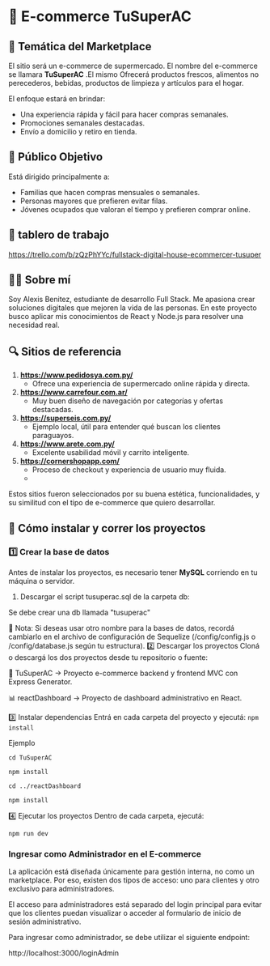 # 🛒 E-commerce TuSuperAC

## 🧠 Temática del Marketplace
El sitio será un e-commerce de supermercado. El nombre del e-commerce se llamara **TuSuperAC** .El mismo Ofrecerá productos frescos, alimentos no perecederos, bebidas, productos de limpieza y artículos para el hogar.

El enfoque estará en brindar:
- Una experiencia rápida y fácil para hacer compras semanales.
- Promociones semanales destacadas.
- Envío a domicilio y retiro en tienda.

## 🎯 Público Objetivo
Está dirigido principalmente a:
- Familias que hacen compras mensuales o semanales.
- Personas mayores que prefieren evitar filas.
- Jóvenes ocupados que valoran el tiempo y prefieren comprar online.

## 📅 tablero de trabajo
https://trello.com/b/zQzPhYYc/fullstack-digital-house-ecommercer-tusuper

## 👨‍💻 Sobre mí
Soy Alexis Benitez, estudiante de desarrollo Full Stack. Me apasiona crear soluciones digitales que mejoren la vida de las personas. En este proyecto busco aplicar mis conocimientos de React y Node.js para resolver una necesidad real.

## 🔍 Sitios de referencia

1. **https://www.pedidosya.com.py/**
   - Ofrece una experiencia de supermercado online rápida y directa.
2. **https://www.carrefour.com.ar/**
   - Muy buen diseño de navegación por categorías y ofertas destacadas.
3. **https://superseis.com.py/**
   - Ejemplo local, útil para entender qué buscan los clientes paraguayos.
4. **https://www.arete.com.py/**
   - Excelente usabilidad móvil y carrito inteligente.
5. **https://cornershopapp.com/**
   - Proceso de checkout y experiencia de usuario muy fluida.
   - 
Estos sitios fueron seleccionados por su buena estética, funcionalidades, y su similitud con el tipo de e-commerce que quiero desarrollar.
## 🚀 Cómo instalar y correr los proyectos

### 1️⃣ Crear la base de datos

Antes de instalar los proyectos, es necesario tener **MySQL** corriendo en tu máquina o servidor.

1. Descargar el script tusuperac.sql de la carpeta db:

Se debe crear una db llamada "tusuperac"

📌 Nota: Si deseas usar otro nombre para la bases de datos, recordá cambiarlo en el archivo de configuración de Sequelize (/config/config.js o /config/database.js según tu estructura).
2️⃣ Descargar los proyectos
Cloná o descargá los dos proyectos desde tu repositorio o fuente:

🛒 TuSuperAC → Proyecto e-commerce backend y frontend MVC con Express Generator.

📊 reactDashboard → Proyecto de dashboard administrativo en React.

3️⃣ Instalar dependencias
Entrá en cada carpeta del proyecto y ejecutá:
`npm install` 

Ejemplo

`cd TuSuperAC`

`npm install`

`cd ../reactDashboard`

`npm install` 


4️⃣ Ejecutar los proyectos
Dentro de cada carpeta, ejecutá:

`npm run dev`

### Ingresar como Administrador en el E-commerce
La aplicación está diseñada únicamente para gestión interna, no como un marketplace. Por eso, existen dos tipos de acceso: uno para clientes y otro exclusivo para administradores.

El acceso para administradores está separado del login principal para evitar que los clientes puedan visualizar o acceder al formulario de inicio de sesión administrativo.

Para ingresar como administrador, se debe utilizar el siguiente endpoint:

http://localhost:3000/loginAdmin
